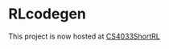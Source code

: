# RLcodegen
This project is now hosted at [CS4033ShortRL](https://github.com/bibidang/CS4033ShortRL)
